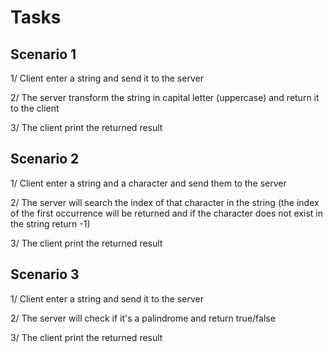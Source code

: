 # Tasks

## Scenario 1

1/ Client enter a string and send it to the server

2/ The server transform the string in capital letter (uppercase) and return it to the client

3/ The client print the returned result

## Scenario 2

1/ Client enter a string and a character and send them to the server

2/ The server will search the index of that character in the string (the index of the first occurrence will be returned and if the character does not exist in the string return -1)

3/ The client print the returned result

## Scenario 3

1/ Client enter a string and send it to the server

2/ The server will check if it's a palindrome and return true/false

3/ The client print the returned result